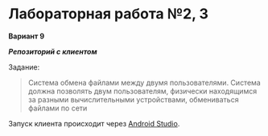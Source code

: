 # Лабораторная работа №2, 3
**Вариант 9**

***Репозиторий с клиентом***

Задание:
> Система обмена файлами между двумя пользователями.
Система должна позволять двум пользователям, физически
находящимся за разными вычислительными устройствами,
обмениваться файлами по сети 

Запуск клиента происходит через [Android Studio](https://developer.android.com/studio).
